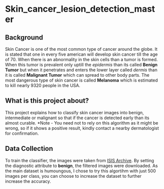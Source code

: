 # Skin_cancer_lesion_detection_master
## Background ##
Skin Cancer is one of the most common type of cancer around the globe.  It is stated that one in every five american will develop skin cancer till the age of 70. 
When there is an abnormality in the skin cells than a tumor is formed. When this tumor is prevalent only uptill the *epidermis* than its called **Benign Tumor** but when it penetrates and enters the lower layer called *dermis* than it is called **Malignant Tumor** which can spread to other body parts. The most dangerous type of skin cancer is called **Melanoma** which is estimated to kill nearly 9320 people in the USA.

## What is this project about? ##
This project explains how to classify skin cancer images into benign, intermediate or malignant so that if the cancer is detected early than its almost curable. *Note - You need not to rely on this algorithm as it might be wrong, so if it shows a positive result, kindly contact a nearby dermatologist for confirmation.

## Data Collection ##
To train the classifier, the images were taken from [ISIS Archive](https://www.isic-archive.com/#!/topWithHeader/onlyHeaderTop/gallery). By setting the diagnostic attribute to **benign**, the filtered images were downloaded. As the main dataset is humoungous, I chose to try this algortihm with just 500 images per class, you can choose to increase the dataset to further increase the accuracy.


